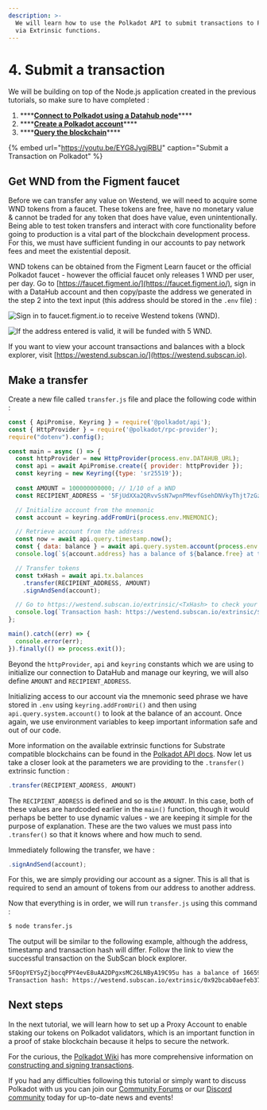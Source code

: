 ```yaml
---
description: >-
  We will learn how to use the Polkadot API to submit transactions to Polkadot
  via Extrinsic functions.
---
```


# 4. Submit a transaction

We will be building on top of the Node.js application created in the previous tutorials, so make sure to have completed : 

1. \*\*\*\*[**Connect to Polkadot using a Datahub node**](https://learn.figment.io/network-documentation/polkadot/tutorials/intro-pathway-polkadot-basics/1.-connecting-to-a-polkadot-node-with-datahub)\*\*\*\*
2. \*\*\*\*[**Create a Polkadot account**](https://learn.figment.io/network-documentation/polkadot/tutorials/intro-pathway-polkadot-basics/2.-create-a-polkadot-account)\*\*\*\*
3. \*\*\*\*[**Query the blockchain**](https://learn.figment.io/network-documentation/polkadot/tutorials/intro-pathway-polkadot-basics/3.-query-the-blockchain)\*\*\*\*

{% embed url="https://youtu.be/EYG8JygjRBU" caption="Submit a Transaction on Polkadot" %}

## Get WND from the Figment faucet

Before we can transfer any value on Westend, we will need to acquire some WND tokens from a faucet. These tokens are free, have no monetary value & cannot be traded for any token that does have value, even unintentionally. Being able to test token transfers and interact with core functionality before going to production is a vital part of the blockchain development process. For this, we must have sufficient funding in our accounts to pay network fees and meet the existential deposit.

WND tokens can be obtained from the Figment Learn faucet or the official Polkadot faucet - however the official faucet only releases 1 WND per user, per day. Go to [https://faucet.figment.io/](https://faucet.figment.io/), sign in with a DataHub account and then copy/paste the address we generated in the step 2 into the text input \(this address should be stored in the `.env` file\) :

![Sign in to faucet.figment.io to receive Westend tokens \(WND\).](../../../../.gitbook/assets/faucet.png)

![If the address entered is valid, it will be funded with 5 WND.](../../../../.gitbook/assets/faucetcomplete.png)

If you want to view your account transactions and balances with a block explorer, visit [https://westend.subscan.io/](https://westend.subscan.io).

## Make a transfer

Create a new file called `transfer.js` file and place the following code within :

```javascript
const { ApiPromise, Keyring } = require('@polkadot/api');
const { HttpProvider } = require('@polkadot/rpc-provider');
require("dotenv").config();

const main = async () => {
  const httpProvider = new HttpProvider(process.env.DATAHUB_URL);
  const api = await ApiPromise.create({ provider: httpProvider });
  const keyring = new Keyring({type: 'sr25519'});
  
  const AMOUNT = 100000000000; // 1/10 of a WND
  const RECIPIENT_ADDRESS = '5FjUdXXa2QRvvSsN7wpnPMevfGsehDNVkyThjt7zGzAPBZfE';

  // Initialize account from the mnemonic
  const account = keyring.addFromUri(process.env.MNEMONIC);

  // Retrieve account from the address
  const now = await api.query.timestamp.now();
  const { data: balance } = await api.query.system.account(process.env.ADDRESS);
  console.log(`${account.address} has a balance of ${balance.free} at timestamp: ${now}`);

  // Transfer tokens
  const txHash = await api.tx.balances
    .transfer(RECIPIENT_ADDRESS, AMOUNT)
    .signAndSend(account);

  // Go to https://westend.subscan.io/extrinsic/<TxHash> to check your transaction
  console.log(`Transaction hash: https://westend.subscan.io/extrinsic/${txHash}`);
};

main().catch((err) => {
  console.error(err);
}).finally(() => process.exit());
```

Beyond the `httpProvider`, `api` and `keyring` constants which we are using to initialize our connection to DataHub and manage our keyring, we will also define `AMOUNT` and `RECIPIENT_ADDRESS`. 

Initializing access to our account via the mnemonic seed phrase we have stored in `.env` using `keyring.addFromUri()` and then using `api.query.system.account()` to look at the balance of an account. Once again, we use environment variables to keep important information safe and out of our code.

More information on the available extrinsic functions for Substrate compatible blockchains can be found in the [Polkadot API docs](https://polkadot.js.org/docs/substrate/extrinsics/). Now let us take a closer look at the parameters we are providing to the `.transfer()` extrinsic function :

```javascript
.transfer(RECIPIENT_ADDRESS, AMOUNT)
```

The `RECIPIENT_ADDRESS` is defined and so is the `AMOUNT`. In this case, both of these values are hardcoded earlier in the `main()` function, though it would perhaps be better to use dynamic values - we are keeping it simple for the purpose of explanation. These are the two values we must pass into `.transfer()` so that it knows where and how much to send.

Immediately following the transfer, we have :

```javascript
.signAndSend(account);
```

For this, we are simply providing our account as a signer. This is all that is required to send an amount of tokens from our address to another address.

Now that everything is in order, we will run `transfer.js` using this command :

```bash
$ node transfer.js
```

The output will be similar to the following example, although the address, timestamp and transaction hash will differ. Follow the link to view the successful transaction on the SubScan block explorer.

```bash
5FQopYEYSyZjbocqPPY4evE8uAA2DPgxsMC26LNByA19C95u has a balance of 166599849320 at timestamp: 1618522290000
Transaction hash: https://westend.subscan.io/extrinsic/0x92bcab0aefeb37238ecb70c14ffabd3e7e5d0e0eeddeaf3fb15d98f13560d42d
```

## Next steps

In the next tutorial, we will learn how to set up a Proxy Account to enable staking our tokens on Polkadot validators, which is an important function in a proof of stake blockchain because it helps to secure the network.

For the curious, the [Polkadot Wiki](https://wiki.polkadot.network/en/) has more comprehensive information on [constructing and signing transactions](https://wiki.polkadot.network/docs/en/build-transaction-construction).

If you had any difficulties following this tutorial or simply want to discuss Polkadot with us you can join our [Community Forums](https://community.figment.io) or our [Discord community](https://discord.com/invite/fszyM7K) today for up-to-date news and events!

